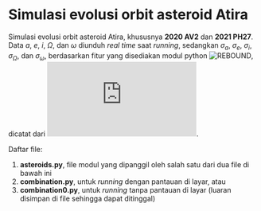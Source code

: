 # Simulasi evolusi orbit asteroid Atira

Simulasi evolusi orbit asteroid Atira, khususnya **2020 AV2** dan **2021 PH27**. Data $a$, $e$, $i$, $\Omega$, dan $\omega$ diunduh *real time* saat *running*, 
sedangkan $\sigma_a$, $\sigma_e$, $\sigma_i$, $\sigma_{\Omega}$, dan $\sigma_{\omega}$, berdasarkan fitur yang disediakan modul python ![REBOUND](https://github.com/hannorein/rebound), dicatat dari 
![pangkalan data benda kecil di Horizons System, NASA JPL](https://ssd.jpl.nasa.gov/tools/sbdb_query.html).

Daftar file:
1. **asteroids.py**, file modul yang dipanggil oleh salah satu dari dua file di bawah ini
2. **combination.py**, untuk *running* dengan pantauan di layar, atau
3. **combination0.py**, untuk *running* tanpa pantauan di layar (luaran disimpan di file sehingga dapat ditinggal)
